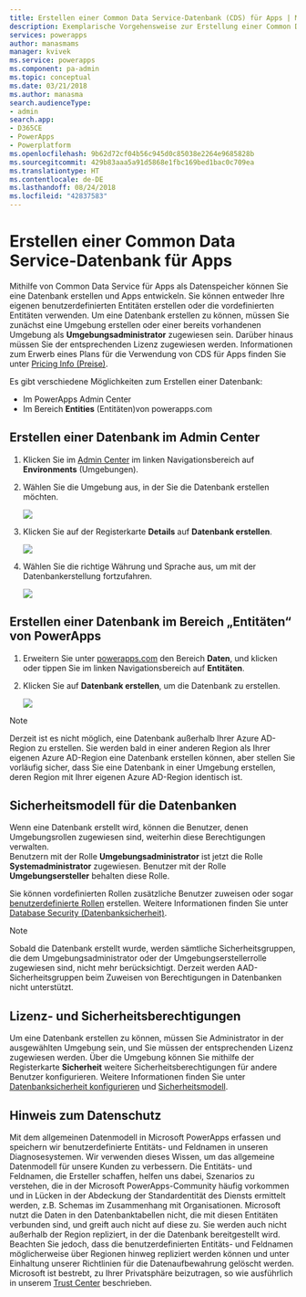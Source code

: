 ```yaml
---
title: Erstellen einer Common Data Service-Datenbank (CDS) für Apps | Microsoft-Dokumentation
description: Exemplarische Vorgehensweise zur Erstellung einer Common Data Service-Datenbank (CDS) für Apps
services: powerapps
author: manasmams
manager: kvivek
ms.service: powerapps
ms.component: pa-admin
ms.topic: conceptual
ms.date: 03/21/2018
ms.author: manasma
search.audienceType:
- admin
search.app:
- D365CE
- PowerApps
- Powerplatform
ms.openlocfilehash: 9b62d72cf04b56c945d0c85038e2264e9685828b
ms.sourcegitcommit: 429b83aaa5a91d5868e1fbc169bed1bac0c709ea
ms.translationtype: HT
ms.contentlocale: de-DE
ms.lasthandoff: 08/24/2018
ms.locfileid: "42837583"
---
```

# <a name="create-a-common-data-service-for-apps-database"></a>Erstellen einer Common Data Service-Datenbank für Apps
Mithilfe von Common Data Service für Apps als Datenspeicher können Sie eine Datenbank erstellen und Apps entwickeln. Sie können entweder Ihre eigenen benutzerdefinierten Entitäten erstellen oder die vordefinierten Entitäten verwenden. Um eine Datenbank erstellen zu können, müssen Sie zunächst eine Umgebung erstellen oder einer bereits vorhandenen Umgebung als **Umgebungsadministrator** zugewiesen sein. Darüber hinaus müssen Sie der entsprechenden Lizenz zugewiesen werden. Informationen zum Erwerb eines Plans für die Verwendung von CDS für Apps finden Sie unter [Pricing Info (Preise)](pricing-billing-skus.md).

Es gibt verschiedene Möglichkeiten zum Erstellen einer Datenbank:

* Im PowerApps Admin Center
* Im Bereich **Entities** (Entitäten)von powerapps.com

## <a name="create-a-database-in-the-admin-center"></a>Erstellen einer Datenbank im Admin Center
1. Klicken Sie im [Admin Center](https://admin.powerapps.com) im linken Navigationsbereich auf **Environments** (Umgebungen).
    
2. Wählen Sie die Umgebung aus, in der Sie die Datenbank erstellen möchten.
    
    ![](./media/create-database/environment-list-new.png)

3. Klicken Sie auf der Registerkarte **Details** auf **Datenbank erstellen**. 
    
    ![](./media/create-database/Create-DB-From-Details.png)

4. Wählen Sie die richtige Währung und Sprache aus, um mit der Datenbankerstellung fortzufahren. 
    
    ![](./media/create-database/DB-Choose-options.png)



## <a name="create-a-database-in-the-entities-pane-of-powerapps"></a>Erstellen einer Datenbank im Bereich „Entitäten“ von PowerApps
1. Erweitern Sie unter [powerapps.com](https://web.powerapps.com/?utm_source=padocs&utm_medium=linkinadoc&utm_campaign=referralsfromdoc) den Bereich **Daten**, und klicken oder tippen Sie im linken Navigationsbereich auf **Entitäten**.

2. Klicken Sie auf **Datenbank erstellen**, um die Datenbank zu erstellen.

    ![](./media/create-database/Create-DB-From-Entities.png)

> [!NOTE]
> Derzeit ist es nicht möglich, eine Datenbank außerhalb Ihrer Azure AD-Region zu erstellen. Sie werden bald in einer anderen Region als Ihrer eigenen Azure AD-Region eine Datenbank erstellen können, aber stellen Sie vorläufig sicher, dass Sie eine Datenbank in einer Umgebung erstellen, deren Region mit Ihrer eigenen Azure AD-Region identisch ist.

## <a name="security-model-for-the-databases"></a>Sicherheitsmodell für die Datenbanken
Wenn eine Datenbank erstellt wird, können die Benutzer, denen Umgebungsrollen zugewiesen sind, weiterhin diese Berechtigungen verwalten.  
    Benutzern mit der Rolle **Umgebungsadministrator** ist jetzt die Rolle **Systemadministrator** zugewiesen. Benutzer mit der Rolle **Umgebungsersteller** behalten diese Rolle.

Sie können vordefinierten Rollen zusätzliche Benutzer zuweisen oder sogar [benutzerdefinierte Rollen][1] erstellen. Weitere Informationen finden Sie unter [Database Security (Datenbanksicherheit)](database-security.md).

> [!NOTE]
> Sobald die Datenbank erstellt wurde, werden sämtliche Sicherheitsgruppen, die dem Umgebungsadministrator oder der Umgebungserstellerrolle zugewiesen sind, nicht mehr berücksichtigt. Derzeit werden AAD-Sicherheitsgruppen beim Zuweisen von Berechtigungen in Datenbanken nicht unterstützt.


## <a name="license-and-security-permissions"></a>Lizenz- und Sicherheitsberechtigungen
Um eine Datenbank erstellen zu können, müssen Sie Administrator in der ausgewählten Umgebung sein, und Sie müssen der entsprechenden Lizenz zugewiesen werden. Über die Umgebung können Sie mithilfe der Registerkarte **Sicherheit** weitere Sicherheitsberechtigungen für andere Benutzer konfigurieren. Weitere Informationen finden Sie unter [Datenbanksicherheit konfigurieren](database-security.md) und [Sicherheitsmodell](https://docs.microsoft.c../maker/common-data-service/entity-reference/security-model).

## <a name="privacy-notice"></a>Hinweis zum Datenschutz
Mit dem allgemeinen Datenmodell in Microsoft PowerApps erfassen und speichern wir benutzerdefinierte Entitäts- und Feldnamen in unseren Diagnosesystemen.  Wir verwenden dieses Wissen, um das allgemeine Datenmodell für unsere Kunden zu verbessern. Die Entitäts- und Feldnamen, die Ersteller schaffen, helfen uns dabei, Szenarios zu verstehen, die in der Microsoft PowerApps-Community häufig vorkommen und in Lücken in der Abdeckung der Standardentität des Diensts ermittelt werden, z.B. Schemas im Zusammenhang mit Organisationen. Microsoft nutzt die Daten in den Datenbanktabellen nicht, die mit diesen Entitäten verbunden sind, und greift auch nicht auf diese zu. Sie werden auch nicht außerhalb der Region repliziert, in der die Datenbank bereitgestellt wird. Beachten Sie jedoch, dass die benutzerdefinierten Entitäts- und Feldnamen möglicherweise über Regionen hinweg repliziert werden können und unter Einhaltung unserer Richtlinien für die Datenaufbewahrung gelöscht werden. Microsoft ist bestrebt, zu Ihrer Privatsphäre beizutragen, so wie ausführlich in unserem [Trust Center](https://www.microsoft.com/trustcenter/Privacy/default.aspx) beschrieben.


<!--Reference links in article-->
[1]: https://technet.microsoft.com/library/dn531130.aspx
